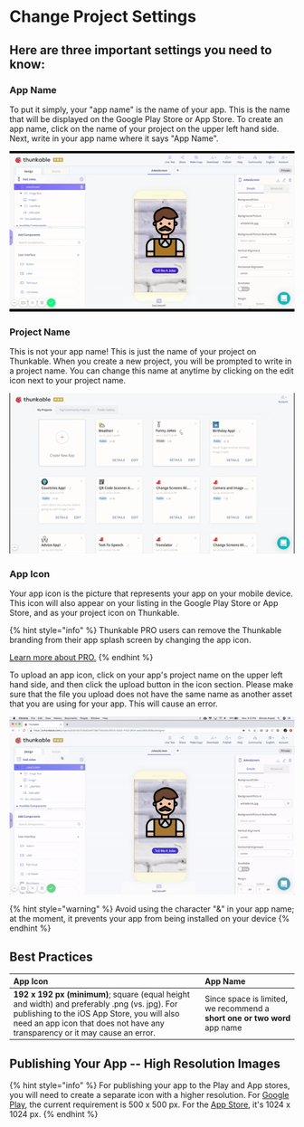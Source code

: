 # Change Project Settings

## Here are three important settings you need to know:

### App Name

To put it simply, your "app name" is the name of your app. This is the name that will be displayed on the Google Play Store or App Store. To create an app name, click on the name of your project on the upper left hand side. Next, write in your app name where it says "App Name". 

![](../.gitbook/assets/appname.gif)

### **Project Name** 

This is not your app name! This is just the name of your project on Thunkable. When you create a new project, you will be prompted to write in a project name. You can change this name at anytime by clicking on the edit icon next to your project name.

![](../.gitbook/assets/projectname.gif)

### **App Icon**

Your app icon is the picture that represents your app on your mobile device. This icon will also appear on your listing in the Google Play Store or App Store, and as your project icon on Thunkable.

{% hint style="info" %}
Thunkable PRO users can remove the Thunkable branding from their app splash screen by changing the app icon.

[Learn more about PRO.](https://thunkable.com/#/pricing)
{% endhint %}

To upload an app icon, click on your app's project name on the upper left hand side, and then click the upload button in the icon section. Please make sure that the file you upload does not have the same name as another asset that you are using for your app. This will cause an error.

![](../.gitbook/assets/appicon.gif)

{% hint style="warning" %}
Avoid using the character "&" in your app name; at the moment, it prevents your app from being installed on your device
{% endhint %}

## Best Practices

| App Icon | App Name |
| :--- | :--- |
| **192 x 192 px \(minimum\)**; square \(equal height and width\) and preferably .png \(vs. jpg\). For publishing to the iOS App Store, you will also need an app icon that does not have any transparency or it may cause an error. | Since space is limited, we recommend a **short one or two word** app name |

## Publishing Your App -- High Resolution Images

{% hint style="info" %}
For publishing your app to the Play and App stores, you will need to create a separate icon with a higher resolution. For [Google Play](https://developer.android.com/google-play/resources/icon-design-specifications#creating_assets), the current requirement is 500 x 500 px. For the [App Store](https://developer.apple.com/design/human-interface-guidelines/ios/icons-and-images/app-icon#app-icon-sizes), it's 1024 x 1024 px.
{% endhint %}

